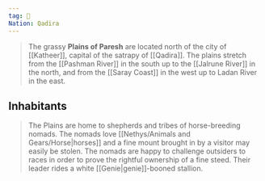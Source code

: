 ```yaml
---
tag: 🌾
Nation: Qadira
---
```

> The grassy **Plains of Paresh** are located north of the city of [[Katheer]], capital of the satrapy of [[Qadira]]. The plains stretch from the [[Pashman River]] in the south up to the [[Jalrune River]] in the north, and from the [[Saray Coast]] in the west up to Ladan River in the east.


## Inhabitants

> The Plains are home to shepherds and tribes of horse-breeding nomads. The nomads love [[Nethys/Animals and Gears/Horse|horses]] and a fine mount brought in by a visitor may easily be stolen. The nomads are happy to challenge outsiders to races in order to prove the rightful ownership of a fine steed. Their leader rides a white [[Genie|genie]]-booned stallion.








